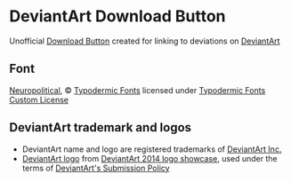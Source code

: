 DeviantArt Download Button
==========================
Unofficial [Download Button][dload-button] created for linking to deviations on [DeviantArt][deviantart-website]

Font
----
[Neuropolitical][neuropolitical-fonts], © [Typodermic Fonts][typodermic-website] licensed under [Typodermic Fonts Custom License][TYFL]

DeviantArt trademark and logos
------------------------------
- DeviantArt name and logo are registered trademarks of [DeviantArt Inc.][deviantart-website]
- [DeviantArt logo][deviantart-logo] from [DeviantArt 2014 logo showcase][da-logo-showcase], used under the terms of [DeviantArt's Submission Policy][deviantart-policy]

[dload-button]: https://deviantart.com/HEXcube/art/DeviantArt-Download-Button-476712073 "Download Button on DeviantArt"
[neuropolitical-fonts]: http://typodermicfonts.com/neuropolitical-science/ "Neuropolitical Fonts homepage"
[deviantart-logo]: http://www.da-files.com/artnetwork/new-da/boldy-facing-the-future/title-lockups_all.svg "DeviantArt's 2014 Logo"
[da-logo-showcase]: https://spyed.deviantart.com/journal/Boldly-Facing-The-Future-498282387 "DeviantArt page showcasing the new 2014 logo"

[deviantart-website]: https://www.deviantart.com "DeviantArt website"
[typodermic-website]: http://typodermicfonts.com "Typodermic Fonts website"

[TYFL]: http://typodermicfonts.com/license/ "Typodermic Fonts Custom License"
[deviantart-policy]: https://about.deviantart.com/policy/submission/ "DeviantArt's Submission Policy"
